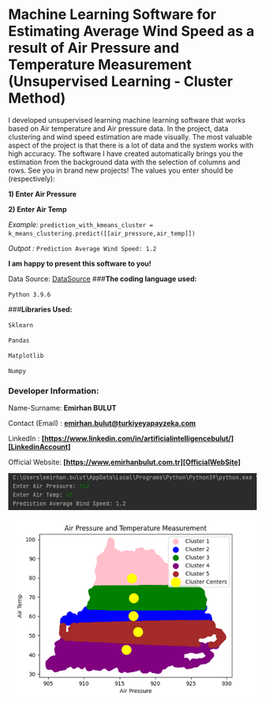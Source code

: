 # **Machine Learning Software for Estimating Average Wind Speed ​​as a result of Air Pressure and Temperature Measurement (Unsupervised Learning - Cluster Method)**
I developed unsupervised learning machine learning software that works based on Air temperature and Air pressure data. In the project, data clustering and wind speed estimation are made visually. The most valuable aspect of the project is that there is a lot of data and the system works with high accuracy. The software I have created automatically brings you the estimation from the background data with the selection of columns and rows. See you in brand new projects!
The values you enter should be (respectively):

**1) Enter Air Pressure**

**2) Enter Air Temp**


_Example:_ `prediction_with_kmeans_cluster = k_means_clustering.predict([[air_pressure,air_temp]])
`

_Outpot :_ `Prediction Average Wind Speed: 1.2`

**I am happy to present this software to you!**

Data Source: [DataSource]
###**The coding language used:**

`Python 3.9.6`

###**Libraries Used:**

`Sklearn`

`Pandas`

`Matplotlib`

`Numpy`

### **Developer Information:**

Name-Surname: **Emirhan BULUT**

Contact (Email) : **emirhan.bulut@turkiyeyapayzeka.com**

LinkedIn : **[https://www.linkedin.com/in/artificialintelligencebulut/][LinkedinAccount]**

[LinkedinAccount]: https://www.linkedin.com/in/artificialintelligencebulut/

Official Website: **[https://www.emirhanbulut.com.tr][OfficialWebSite]**

[OfficialWebSite]: https://www.emirhanbulut.com.tr

[DataSource]: https://www.kaggle.com


<img src="https://raw.githubusercontent.com/emirhanai/Machine-Learning-Software-for-Estimating-Average-Wind-Speed-as-a-result-of-Air-Pressure-and-Temper/main/average-wind-speed-prediction-of-machine-learning.jpg" alt="Machine-Learning-Software-for-Estimating-Average-Wind-Speed-as-a-result-of-Air-Pressure-and-Temper/main/average-wind-speed-prediction-of-machine-learning">

<img src="https://raw.githubusercontent.com/emirhanai/Machine-Learning-Software-for-Estimating-Average-Wind-Speed-as-a-result-of-Air-Pressure-and-Temper/main/Machine%20Learning%20Software%20for%20Estimating%20Average%20Wind%20Speed%20%E2%80%8B%E2%80%8Bas%20a%20result%20of%20Air%20Pressure%20and%20Temperature%20Measurement%20(Unsupervised%20Learning%20-%20Cluster%20Method).png" alt="Cluster method image of Machine Learning Software for Estiamting Average Wind Speed">
